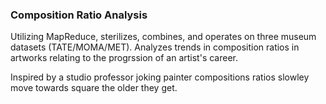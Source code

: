 ### Composition Ratio Analysis
Utilizing MapReduce, sterilizes, combines, and operates on three museum datasets (TATE/MOMA/MET). Analyzes trends in composition ratios in artworks relating to the progrssion of an artist's career. 

Inspired by a studio professor joking painter compositions ratios slowley move towards square the older they get.
